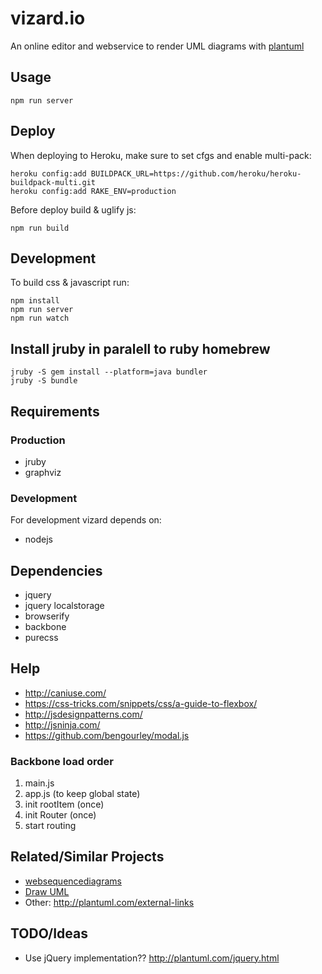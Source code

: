 # vizard.io

An online editor and webservice to render UML diagrams with [plantuml](http://plantuml.com)

## Usage

```shell
npm run server
```

## Deploy

When deploying to Heroku, make sure to set cfgs and enable multi-pack:

```shell  
heroku config:add BUILDPACK_URL=https://github.com/heroku/heroku-buildpack-multi.git
heroku config:add RAKE_ENV=production
```

Before deploy build & uglify js:

```shell
npm run build
```

## Development

To build css & javascript run:

```shell
npm install
npm run server
npm run watch
```

## Install jruby in paralell to ruby homebrew

```
jruby -S gem install --platform=java bundler
jruby -S bundle
```

## Requirements

### Production

-   jruby
-   graphviz

### Development

For development vizard depends on:

-   nodejs

## Dependencies

-   jquery
-   jquery localstorage
-   browserify
-   backbone
-   purecss

## Help

-   http://caniuse.com/
-   https://css-tricks.com/snippets/css/a-guide-to-flexbox/
-   http://jsdesignpatterns.com/
-   http://jsninja.com/
-   https://github.com/bengourley/modal.js

### Backbone load order

1.  main.js
2.  app.js (to keep global state)
3.  init rootItem (once)
4.  init Router (once)
5.  start routing

## Related/Similar Projects

  * [websequencediagrams](https://www.websequencediagrams.com)
  * [Draw UML](http://ogom.github.io/draw_uml)
  * Other: http://plantuml.com/external-links

## TODO/Ideas

-   Use jQuery implementation?? http://plantuml.com/jquery.html
